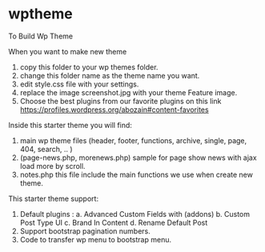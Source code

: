 # wptheme

To Build Wp Theme

When you want to make new theme

1. copy this folder to your wp themes folder.
2. change this folder name as the theme name you want.
3. edit style.css file with your settings.
4. replace the image screenshot.jpg with your theme Feature image. 
5. Choose the best plugins from our favorite plugins on this link https://profiles.wordpress.org/abozain#content-favorites

Inside this starter theme you will find:

1. main wp theme files (header, footer, functions, archive, single, page, 404, search, .. )
2. (page-news.php, morenews.php) sample for page show news with ajax load more by scroll.
3. notes.php this file include the main functions we use when create new theme.

This starter theme support:
1. Default plugins :
  a.  Advanced Custom Fields with (addons)
  b.  Custom Post Type UI
  c.  Brand In Content
  d.  Rename Default Post
2.  Support bootstrap pagination numbers.
3.  Code to transfer wp menu to bootstrap menu.
